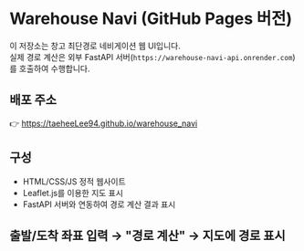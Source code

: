 # Warehouse Navi (GitHub Pages 버전)

이 저장소는 창고 최단경로 네비게이션 웹 UI입니다.  
실제 경로 계산은 외부 FastAPI 서버(`https://warehouse-navi-api.onrender.com`)를 호출하여 수행합니다.

## 배포 주소
👉 https://taeheeLee94.github.io/warehouse_navi

## 구성
- HTML/CSS/JS 정적 웹사이트
- Leaflet.js를 이용한 지도 표시
- FastAPI 서버와 연동하여 경로 계산 결과 표시

## 출발/도착 좌표 입력 → "경로 계산" → 지도에 경로 표시